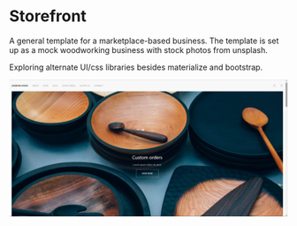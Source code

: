 # Storefront
A general template for a marketplace-based business. The template is set up as a mock woodworking business with stock photos from unsplash. 

Exploring alternate UI/css libraries besides materialize and bootstrap. 

![alt text](example.jpg "Logo Title Text 1")